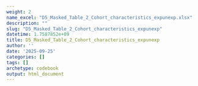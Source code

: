 ```yaml
---
weight: 2
name_excel: "D5_Masked_Table_2_Cohort_characteristics_expunexp.xlsx"
description: ""
slug: "D5_Masked_Table_2_Cohort_characteristics_expunexp"
datetime: 1.7587852e+09
title: D5_Masked_Table_2_Cohort_characteristics_expunexp
author: ''
date: '2025-09-25'
categories: []
tags: []
archetype: codebook
output: html_document
---
```


<div class="tabcontent"></div>
